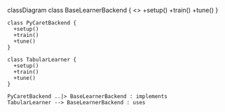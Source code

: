 classDiagram
    class BaseLearnerBackend {
      <<interface>>
      +setup()
      +train()
      +tune()
    }
    
    class PyCaretBackend {
      +setup()
      +train()
      +tune()
    }
    
    class TabularLearner {
      +setup()
      +train()
      +tune()
    }
    
    PyCaretBackend ..|> BaseLearnerBackend : implements
    TabularLearner --> BaseLearnerBackend : uses
